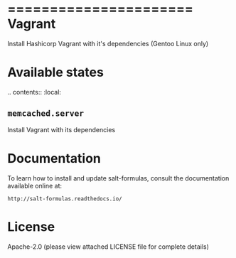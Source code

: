 ======================
Vagrant
======================

Install Hashicorp Vagrant with it's dependencies (Gentoo Linux only)

Available states
================

.. contents::
    :local:

``memcached.server``
--------------------

Install Vagrant with its dependencies

Documentation
======================

To learn how to install and update salt-formulas, consult the documentation
available online at:

    http://salt-formulas.readthedocs.io/

License
======================
Apache-2.0 (please view attached LICENSE file for complete details)
